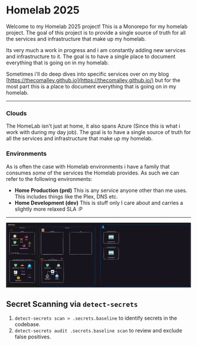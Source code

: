 # Homelab 2025

Welcome to my Homelab 2025 project! This is a Monorepo for my homelab project. The goal of this project is to provide a single source of truth for all the services and infrastructure that make up my homelab.

Its very much a work in progress and i am constantly adding new services and infrastructure to it. The goal is to have a single place to document everything that is going on in my homelab.

Sometimes i'll do deep dives into specific services over on my blog [https://thecomalley.github.io](https://thecomalley.github.io/) but for the most part this is a place to document everything that is going on in my homelab.

---

### Clouds

The HomeLab isn't just at home, it also spans Azure (Since this is what i work with during my day job). The goal is to have a single source of truth for all the services and infrastructure that make up my homelab.

### Environments

As is often the case with Homelab environments i have a family that consumes *some* of the services the Homelab provides. As such we can refer to the following environments:

- **Home Production (prd)** This is any service anyone other than me uses. This includes things like the Plex, DNS etc.
- **Home Development (dev)** This is stuff only I care about and carries a slightly more relaxed SLA :P

---

![](./docs/homelab.drawio.png)

## Secret Scanning via `detect-secrets`

1. `detect-secrets scan > .secrets.baseline` to identify secrets in the codebase.
2. `detect-secrets audit .secrets.baseline scan` to review and exclude false positives.